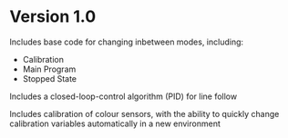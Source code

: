 # Version 1.0

Includes base code for changing inbetween modes, including:
- Calibration
- Main Program
- Stopped State

Includes a closed-loop-control algorithm (PID) for line follow

Includes calibration of colour sensors, with the ability to quickly change calibration variables automatically in a new environment
